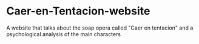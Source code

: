 # Caer-en-Tentacion-website
A website that talks about the soap opera called "Caer en tentacion" and a psychological analysis of the main characters 

